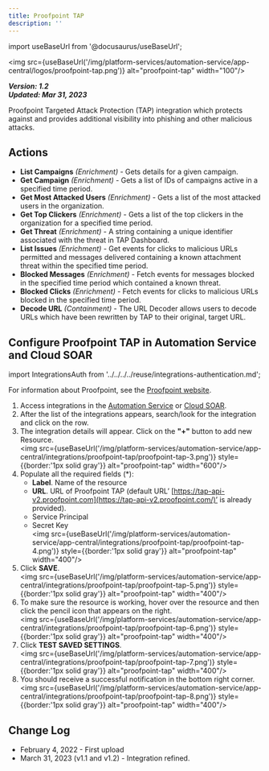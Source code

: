 ```yaml
---
title: Proofpoint TAP
description: ''
---
```

import useBaseUrl from '@docusaurus/useBaseUrl';

<img src={useBaseUrl('/img/platform-services/automation-service/app-central/logos/proofpoint-tap.png')} alt="proofpoint-tap" width="100"/>

***Version: 1.2  
Updated: Mar 31, 2023***

Proofpoint Targeted Attack Protection (TAP) integration which protects against and provides additional visibility into phishing and other malicious attacks.

## Actions

* **List Campaigns** *(Enrichment)* - Gets details for a given campaign.
* **Get Campaign** *(Enrichment)* - Gets a list of IDs of campaigns active in a specified time period.
* **Get Most Attacked Users** *(Enrichment)* - Gets a list of the most attacked users in the organization.
* **Get Top Clickers** *(Enrichment)* - Gets a list of the top clickers in the organization for a specified time period.
* **Get Threat** *(Enrichment)* - A string containing a unique identifier associated with the threat in TAP Dashboard.
* **List Issues** *(Enrichment)* - Get events for clicks to malicious URLs permitted and messages delivered containing a known attachment threat within the specified time period.
* **Blocked Messages** *(Enrichment)* - Fetch events for messages blocked in the specified time period which contained a known threat.
* **Blocked Clicks** *(Enrichment)* - Fetch events for clicks to malicious URLs blocked in the specified time period.
* **Decode URL** *(Containment)* - The URL Decoder allows users to decode URLs which have been rewritten by TAP to their original, target URL.

## Configure Proofpoint TAP in Automation Service and Cloud SOAR

import IntegrationsAuth from '../../../../reuse/integrations-authentication.md';

<IntegrationsAuth/>

For information about Proofpoint, see the [Proofpoint website](https://www.proofpoint.com/us/resources/data-sheets/targeted-attack-protection).

1. Access integrations in the [Automation Service](/docs/platform-services/automation-service/automation-service-integrations/#view-integrations) or [Cloud SOAR](/docs/cloud-soar/automation).
1. After the list of the integrations appears, search/look for the integration and click on the row.
1. The integration details will appear. Click on the **"+"** button to add new Resource.<br/><img src={useBaseUrl('/img/platform-services/automation-service/app-central/integrations/proofpoint-tap/proofpoint-tap-3.png')} style={{border:'1px solid gray'}} alt="proofpoint-tap" width="600"/>
1. Populate all the required fields (\*):
   * **Label**. Name of the resource
   * **URL**. URL of Proofpoint TAP (default URL’ [https://tap-api-v2.proofpoint.com](https://tap-api-v2.proofpoint.com/)’ is already provided).
   * Service Principal
   * Secret Key<br/><img src={useBaseUrl('/img/platform-services/automation-service/app-central/integrations/proofpoint-tap/proofpoint-tap-4.png')} style={{border:'1px solid gray'}} alt="proofpoint-tap" width="400"/>
1. Click **SAVE**.<br/><img src={useBaseUrl('/img/platform-services/automation-service/app-central/integrations/proofpoint-tap/proofpoint-tap-5.png')} style={{border:'1px solid gray'}} alt="proofpoint-tap" width="400"/>
1. To make sure the resource is working, hover over the resource and then click the pencil icon that appears on the right.<br/><img src={useBaseUrl('/img/platform-services/automation-service/app-central/integrations/proofpoint-tap/proofpoint-tap-6.png')} style={{border:'1px solid gray'}} alt="proofpoint-tap" width="400"/>
1. Click **TEST SAVED SETTINGS**.<br/><img src={useBaseUrl('/img/platform-services/automation-service/app-central/integrations/proofpoint-tap/proofpoint-tap-7.png')} style={{border:'1px solid gray'}} alt="proofpoint-tap" width="400"/>
1. You should receive a successful notification in the bottom right corner. <br/><img src={useBaseUrl('/img/platform-services/automation-service/app-central/integrations/proofpoint-tap/proofpoint-tap-8.png')} style={{border:'1px solid gray'}} alt="proofpoint-tap" width="400"/>

## Change Log

* February 4, 2022 - First upload
* March 31, 2023 (v1.1 and v1.2) - Integration refined.
